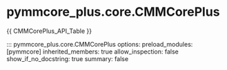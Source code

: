 # pymmcore_plus.core.CMMCorePlus

{{ CMMCorePlus_API_Table }}

::: pymmcore_plus.core.CMMCorePlus
    options:
      preload_modules: [pymmcore]
      inherited_members: true
      allow_inspection: false
      show_if_no_docstring: true
      summary: false
